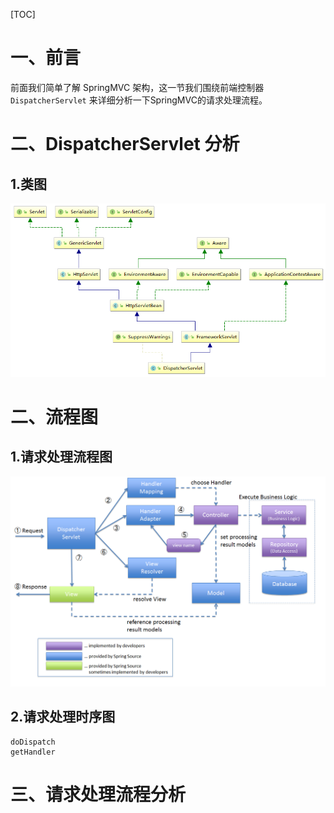 [TOC]





# 一、前言

前面我们简单了解 SpringMVC 架构，这一节我们围绕前端控制器 `DispatcherServlet` 来详细分析一下SpringMVC的请求处理流程。



# 二、DispatcherServlet 分析

## 1.类图



![1544771516166](images/1544771516166.png)





# 二、流程图



## 1.请求处理流程图



![](images/SpringMVC流程图.png)





## 2.请求处理时序图

```
doDispatch
getHandler
```





# 三、请求处理流程分析











